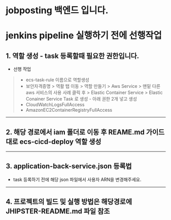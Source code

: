 # jobposting 백엔드 입니다.

# jenkins pipeline 실행하기 전에 선행작업
## 1. 역할 생성 - task 등록할때 필요한 권한입니다.
 -  선행 작업
 > -  ecs-task-rule 이름으로 역할생성
 > - 보안자격증명 > 역활 탭 이동 > 역할 만들기 > Aws Service > 맨밑 다른 aws 서비스의 사용 사례 클릭 후 >
 >  Elastic Container Service > Elastic Conainer Service Task 로 생성 -  아래 권한 2개 넣고 생성
 > -  CloudWatchLogsFullAccess	
 > -  AmazonEC2ContainerRegistryFullAccess
---
## 2. 해당 경로에서 iam 폴더로 이동 후 REAME.md 가이드 대로 ecs-cicd-deploy 역할 생성
---

## 3. application-back-service.json 등록법
 -  task 등록하기 전에 해당 json 파일에서 사용자 ARN을 변경해주세요.
---
## 4. 프로젝트의 빌드 및 실행 방법은 해당경로에 JHIPSTER-README.md 파일 참조

